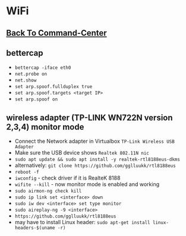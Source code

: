 # WiFi

## [Back To Command-Center](https://github.com/encryptedninja/command-center/blob/dev/README.md)

## bettercap
* `bettercap -iface eth0`
* `net.probe on`
* `net.show`
* `set arp.spoof.fullduplex true`
* `set arp.spoof.targets <target IP>`
* `set arp.spoof on`

## wireless adapter (TP-LINK WN722N version 2,3,4) monitor mode
* Connect the Network adapter in Virtualbox `TP-Link Wireless USB Adapter`
* Make sure the USB device shows `Realtek 802.11N nic`
* `sudo apt update && sudo apt install -y realtek-rtl8188eus-dkms`
* alternatively: `git clone https://github.com/gglluukk/rtl8188eus`
* `reboot -f`
* `iwconfig` - check driver if it is RealteK 8188
* `wifite --kill` - now monitor mode is enabled and working
* `sudo airmon-ng check kill`
* `sudo ip link set <interface> down`
* `sudo iw dev <interface> set type monitor`
* `sudo aireplay-ng -9 <interface>`
* `https://github.com/gglluukk/rtl8188eus`
* may have to install Linux header: `sudo apt-get install linux-headers-$(uname -r)`
